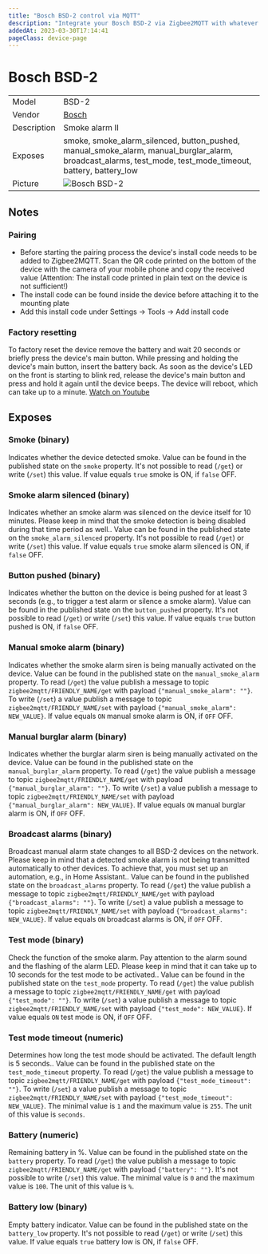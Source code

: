 ```yaml
---
title: "Bosch BSD-2 control via MQTT"
description: "Integrate your Bosch BSD-2 via Zigbee2MQTT with whatever smart home infrastructure you are using without the vendor's bridge or gateway."
addedAt: 2023-03-30T17:14:41
pageClass: device-page
---
```


<!-- !!!! -->
<!-- ATTENTION: This file is auto-generated through docgen! -->
<!-- You can only edit the "Notes"-Section between the two comment lines "Notes BEGIN" and "Notes END". -->
<!-- Do not use h1 or h2 heading within "## Notes"-Section. -->
<!-- !!!! -->

# Bosch BSD-2

|     |     |
|-----|-----|
| Model | BSD-2  |
| Vendor  | [Bosch](/supported-devices/#v=Bosch)  |
| Description | Smoke alarm II |
| Exposes | smoke, smoke_alarm_silenced, button_pushed, manual_smoke_alarm, manual_burglar_alarm, broadcast_alarms, test_mode, test_mode_timeout, battery, battery_low |
| Picture | ![Bosch BSD-2](https://www.zigbee2mqtt.io/images/devices/BSD-2.png) |


<!-- Notes BEGIN: You can edit here. Add "## Notes" headline if not already present. -->
## Notes
### Pairing
- Before starting the pairing process the device's install code needs to be added to Zigbee2MQTT. Scan the QR code printed on the bottom of the device with the camera of your mobile phone and copy the received value (Attention: The install code printed in plain text on the device is not sufficient!) 
- The install code can be found inside the device before attaching it to the mounting plate
- Add this install code under Settings -> Tools -> Add install code

### Factory resetting
To factory reset the device remove the battery and wait 20 seconds or briefly press the device's main button. While pressing and holding the device's main button, insert the battery back. As soon as the device's LED on the front is starting to blink red, release the device's main button and press and hold it again until the device beeps. The device will reboot, which can take up to a minute. [Watch on Youtube](https://www.youtube.com/watch?v=PRAIsw4PoqE)
<!-- Notes END: Do not edit below this line -->




## Exposes

### Smoke (binary)
Indicates whether the device detected smoke.
Value can be found in the published state on the `smoke` property.
It's not possible to read (`/get`) or write (`/set`) this value.
If value equals `true` smoke is ON, if `false` OFF.

### Smoke alarm silenced (binary)
Indicates whether an smoke alarm was silenced on the device itself for 10 minutes. Please keep in mind that the smoke detection is being disabled during that time period as well..
Value can be found in the published state on the `smoke_alarm_silenced` property.
It's not possible to read (`/get`) or write (`/set`) this value.
If value equals `true` smoke alarm silenced is ON, if `false` OFF.

### Button pushed (binary)
Indicates whether the button on the device is being pushed for at least 3 seconds (e.g., to trigger a test alarm or silence a smoke alarm).
Value can be found in the published state on the `button_pushed` property.
It's not possible to read (`/get`) or write (`/set`) this value.
If value equals `true` button pushed is ON, if `false` OFF.

### Manual smoke alarm (binary)
Indicates whether the smoke alarm siren is being manually activated on the device.
Value can be found in the published state on the `manual_smoke_alarm` property.
To read (`/get`) the value publish a message to topic `zigbee2mqtt/FRIENDLY_NAME/get` with payload `{"manual_smoke_alarm": ""}`.
To write (`/set`) a value publish a message to topic `zigbee2mqtt/FRIENDLY_NAME/set` with payload `{"manual_smoke_alarm": NEW_VALUE}`.
If value equals `ON` manual smoke alarm is ON, if `OFF` OFF.

### Manual burglar alarm (binary)
Indicates whether the burglar alarm siren is being manually activated on the device.
Value can be found in the published state on the `manual_burglar_alarm` property.
To read (`/get`) the value publish a message to topic `zigbee2mqtt/FRIENDLY_NAME/get` with payload `{"manual_burglar_alarm": ""}`.
To write (`/set`) a value publish a message to topic `zigbee2mqtt/FRIENDLY_NAME/set` with payload `{"manual_burglar_alarm": NEW_VALUE}`.
If value equals `ON` manual burglar alarm is ON, if `OFF` OFF.

### Broadcast alarms (binary)
Broadcast manual alarm state changes to all BSD-2 devices on the network. Please keep in mind that a detected smoke alarm is not being transmitted automatically to other devices. To achieve that, you must set up an automation, e.g., in Home Assistant..
Value can be found in the published state on the `broadcast_alarms` property.
To read (`/get`) the value publish a message to topic `zigbee2mqtt/FRIENDLY_NAME/get` with payload `{"broadcast_alarms": ""}`.
To write (`/set`) a value publish a message to topic `zigbee2mqtt/FRIENDLY_NAME/set` with payload `{"broadcast_alarms": NEW_VALUE}`.
If value equals `ON` broadcast alarms is ON, if `OFF` OFF.

### Test mode (binary)
Check the function of the smoke alarm. Pay attention to the alarm sound and the flashing of the alarm LED. Please keep in mind that it can take up to 10 seconds for the test mode to be activated..
Value can be found in the published state on the `test_mode` property.
To read (`/get`) the value publish a message to topic `zigbee2mqtt/FRIENDLY_NAME/get` with payload `{"test_mode": ""}`.
To write (`/set`) a value publish a message to topic `zigbee2mqtt/FRIENDLY_NAME/set` with payload `{"test_mode": NEW_VALUE}`.
If value equals `ON` test mode is ON, if `OFF` OFF.

### Test mode timeout (numeric)
Determines how long the test mode should be activated. The default length is 5 seconds..
Value can be found in the published state on the `test_mode_timeout` property.
To read (`/get`) the value publish a message to topic `zigbee2mqtt/FRIENDLY_NAME/get` with payload `{"test_mode_timeout": ""}`.
To write (`/set`) a value publish a message to topic `zigbee2mqtt/FRIENDLY_NAME/set` with payload `{"test_mode_timeout": NEW_VALUE}`.
The minimal value is `1` and the maximum value is `255`.
The unit of this value is `seconds`.

### Battery (numeric)
Remaining battery in %.
Value can be found in the published state on the `battery` property.
To read (`/get`) the value publish a message to topic `zigbee2mqtt/FRIENDLY_NAME/get` with payload `{"battery": ""}`.
It's not possible to write (`/set`) this value.
The minimal value is `0` and the maximum value is `100`.
The unit of this value is `%`.

### Battery low (binary)
Empty battery indicator.
Value can be found in the published state on the `battery_low` property.
It's not possible to read (`/get`) or write (`/set`) this value.
If value equals `true` battery low is ON, if `false` OFF.

